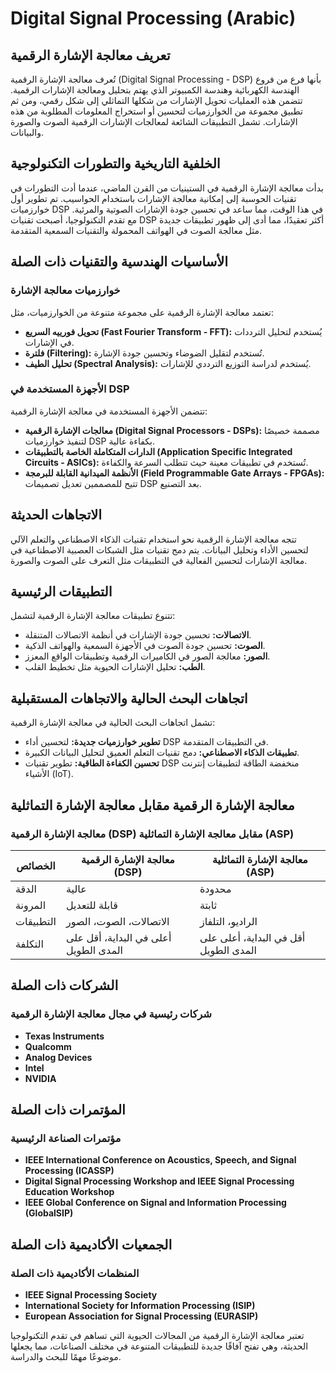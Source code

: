 # Digital Signal Processing (Arabic)

## تعريف معالجة الإشارة الرقمية

تُعرف معالجة الإشارة الرقمية (Digital Signal Processing - DSP) بأنها فرع من فروع الهندسة الكهربائية وهندسة الكمبيوتر الذي يهتم بتحليل ومعالجة الإشارات الرقمية. تتضمن هذه العمليات تحويل الإشارات من شكلها التماثلي إلى شكل رقمي، ومن ثم تطبيق مجموعة من الخوارزميات لتحسين أو استخراج المعلومات المطلوبة من هذه الإشارات. تشمل التطبيقات الشائعة لمعالجات الإشارات الرقمية الصوت والصورة والبيانات.

## الخلفية التاريخية والتطورات التكنولوجية

بدأت معالجة الإشارة الرقمية في الستينيات من القرن الماضي، عندما أدت التطورات في تقنيات الحوسبة إلى إمكانية معالجة الإشارات باستخدام الحواسيب. تم تطوير أول خوارزميات DSP في هذا الوقت، مما ساعد في تحسين جودة الإشارات الصوتية والمرئية. مع تقدم التكنولوجيا، أصبحت تقنيات DSP أكثر تعقيدًا، مما أدى إلى ظهور تطبيقات جديدة مثل معالجة الصوت في الهواتف المحمولة والتقنيات السمعية المتقدمة.

## الأساسيات الهندسية والتقنيات ذات الصلة

### خوارزميات معالجة الإشارة

تعتمد معالجة الإشارة الرقمية على مجموعة متنوعة من الخوارزميات، مثل:

- **تحويل فورييه السريع (Fast Fourier Transform - FFT):** يُستخدم لتحليل الترددات في الإشارات.
- **فلترة (Filtering):** تُستخدم لتقليل الضوضاء وتحسين جودة الإشارة.
- **تحليل الطيف (Spectral Analysis):** يُستخدم لدراسة التوزيع الترددي للإشارات.

### الأجهزة المستخدمة في DSP

تتضمن الأجهزة المستخدمة في معالجة الإشارة الرقمية:

- **معالجات الإشارة الرقمية (Digital Signal Processors - DSPs):** مصممة خصيصًا لتنفيذ خوارزميات DSP بكفاءة عالية.
- **الدارات المتكاملة الخاصة بالتطبيقات (Application Specific Integrated Circuits - ASICs):** تُستخدم في تطبيقات معينة حيث تتطلب السرعة والكفاءة.
- **الأنظمة الميدانية القابلة للبرمجة (Field Programmable Gate Arrays - FPGAs):** تتيح للمصممين تعديل تصميمات DSP بعد التصنيع.

## الاتجاهات الحديثة

تتجه معالجة الإشارة الرقمية نحو استخدام تقنيات الذكاء الاصطناعي والتعلم الآلي لتحسين الأداء وتحليل البيانات. يتم دمج تقنيات مثل الشبكات العصبية الاصطناعية في معالجة الإشارات لتحسين الفعالية في التطبيقات مثل التعرف على الصوت والصورة.

## التطبيقات الرئيسية

تتنوع تطبيقات معالجة الإشارة الرقمية لتشمل:

- **الاتصالات:** تحسين جودة الإشارات في أنظمة الاتصالات المتنقلة.
- **الصوت:** تحسين جودة الصوت في الأجهزة السمعية والهواتف الذكية.
- **الصور:** معالجة الصور في الكاميرات الرقمية وتطبيقات الواقع المعزز.
- **الطب:** تحليل الإشارات الحيوية مثل تخطيط القلب.

## اتجاهات البحث الحالية والاتجاهات المستقبلية

تشمل اتجاهات البحث الحالية في معالجة الإشارة الرقمية:

- **تطوير خوارزميات جديدة:** لتحسين أداء DSP في التطبيقات المتقدمة.
- **تطبيقات الذكاء الاصطناعي:** دمج تقنيات التعلم العميق لتحليل البيانات الكبيرة.
- **تحسين الكفاءة الطاقية:** تطوير تقنيات DSP منخفضة الطاقة لتطبيقات إنترنت الأشياء (IoT).

## معالجة الإشارة الرقمية مقابل معالجة الإشارة التماثلية

### معالجة الإشارة الرقمية (DSP) مقابل معالجة الإشارة التماثلية (ASP)

| الخصائص                   | معالجة الإشارة الرقمية (DSP) | معالجة الإشارة التماثلية (ASP) |
|---------------------------|-------------------------------|----------------------------------|
| الدقة                     | عالية                          | محدودة                           |
| المرونة                   | قابلة للتعديل                 | ثابتة                            |
| التطبيقات                 | الاتصالات، الصوت، الصور      | الراديو، التلفاز                |
| التكلفة                   | أعلى في البداية، أقل على المدى الطويل | أقل في البداية، أعلى على المدى الطويل |

## الشركات ذات الصلة

### شركات رئيسية في مجال معالجة الإشارة الرقمية

- **Texas Instruments**
- **Qualcomm**
- **Analog Devices**
- **Intel**
- **NVIDIA**

## المؤتمرات ذات الصلة

### مؤتمرات الصناعة الرئيسية

- **IEEE International Conference on Acoustics, Speech, and Signal Processing (ICASSP)**
- **Digital Signal Processing Workshop and IEEE Signal Processing Education Workshop**
- **IEEE Global Conference on Signal and Information Processing (GlobalSIP)**

## الجمعيات الأكاديمية ذات الصلة

### المنظمات الأكاديمية ذات الصلة

- **IEEE Signal Processing Society**
- **International Society for Information Processing (ISIP)**
- **European Association for Signal Processing (EURASIP)**

تعتبر معالجة الإشارة الرقمية من المجالات الحيوية التي تساهم في تقدم التكنولوجيا الحديثة، وهي تفتح آفاقًا جديدة للتطبيقات المتنوعة في مختلف الصناعات، مما يجعلها موضوعًا مهمًا للبحث والدراسة.